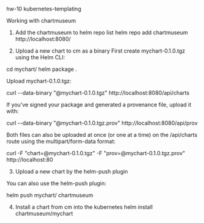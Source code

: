 hw-10 kubernetes-templating

Working with chartmuseum

1) Add the chartmuseum to helm repo list
helm repo add chartmuseum http://localhost:8080/

2) Upload a new chart to cm as a binary
First create mychart-0.1.0.tgz using the Helm CLI:

cd mychart/
helm package .

Upload mychart-0.1.0.tgz:

curl --data-binary "@mychart-0.1.0.tgz" http://localhost:8080/api/charts

If you’ve signed your package and generated a provenance file, upload it with:

curl --data-binary "@mychart-0.1.0.tgz.prov" http://localhost:8080/api/prov

Both files can also be uploaded at once (or one at a time) on the /api/charts route using the multipart/form-data format:

curl -F "chart=@mychart-0.1.0.tgz" -F "prov=@mychart-0.1.0.tgz.prov" http://localhost:80

3) Upload a new chart by the helm-push plugin

You can also use the helm-push plugin:

helm push mychart/ chartmuseum

4) Install a chart from cm into the kubernetes
helm install chartmuseum/mychart
